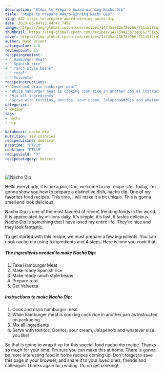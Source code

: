 ```yaml
---
description: "Steps to Prepare Award-winning Nacho Dip"
title: "Steps to Prepare Award-winning Nacho Dip"
slug: 682-steps-to-prepare-award-winning-nacho-dip
date: 2020-06-04T13:44:47.749Z
image: https://img-global.cpcdn.com/recipes/14745ae23b72e066/751x532cq70/nacho-dip-recipe-main-photo.jpg
thumbnail: https://img-global.cpcdn.com/recipes/14745ae23b72e066/751x532cq70/nacho-dip-recipe-main-photo.jpg
cover: https://img-global.cpcdn.com/recipes/14745ae23b72e066/751x532cq70/nacho-dip-recipe-main-photo.jpg
author: Maud Bryant
ratingvalue: 4.8
reviewcount: 15
recipeingredient:
- " Hamburger Meat"
- " Spanish rice"
- " ranch style beans"
- " rotel"
- " Velveeta"
recipeinstructions:
- "Cook and drain hamburger meat"
- "While hamburger meat is cooking cook rice in another pan as instructed on packaging"
- "Mix all ingredients"
- "Serve with tostitos, Doritos, sour cream, Jalapeno&#39;s and whatever else you like!"
categories:
- Recipe
tags:
- nacho
- dip

katakunci: nacho dip 
nutrition: 127 calories
recipecuisine: American
preptime: "PT21M"
cooktime: "PT31M"
recipeyield: "3"
recipecategory: Dessert

---
```



![Nacho Dip](https://img-global.cpcdn.com/recipes/14745ae23b72e066/751x532cq70/nacho-dip-recipe-main-photo.jpg)

Hello everybody, it is me again, Dan, welcome to my recipe site. Today, I'm gonna show you how to prepare a distinctive dish, nacho dip. One of my favorites food recipes. This time, I will make it a bit unique. This is gonna smell and look delicious.

Nacho Dip is one of the most favored of recent trending foods in the world. It is appreciated by millions daily. It's simple, it's fast, it tastes delicious. Nacho Dip is something that I have loved my entire life. They're nice and they look fantastic.




To get started with this recipe, we must prepare a few ingredients. You can cook nacho dip using 5 ingredients and 4 steps. Here is how you cook that.

<!--inarticleads1-->

##### The ingredients needed to make Nacho Dip:

1. Take  Hamburger Meat
1. Make ready  Spanish rice
1. Make ready  ranch style beans
1. Prepare  rotel
1. Get  Velveeta




<!--inarticleads2-->

##### Instructions to make Nacho Dip:

1. Cook and drain hamburger meat
1. While hamburger meat is cooking cook rice in another pan as instructed on packaging
1. Mix all ingredients
1. Serve with tostitos, Doritos, sour cream, Jalapeno&#39;s and whatever else you like!




So that is going to wrap it up for this special food nacho dip recipe. Thanks so much for your time. I'm sure you can make this at home. There is gonna be more interesting food in home recipes coming up. Don't forget to save this page in your browser, and share it to your loved ones, friends and colleague. Thanks again for reading. Go on get cooking!
